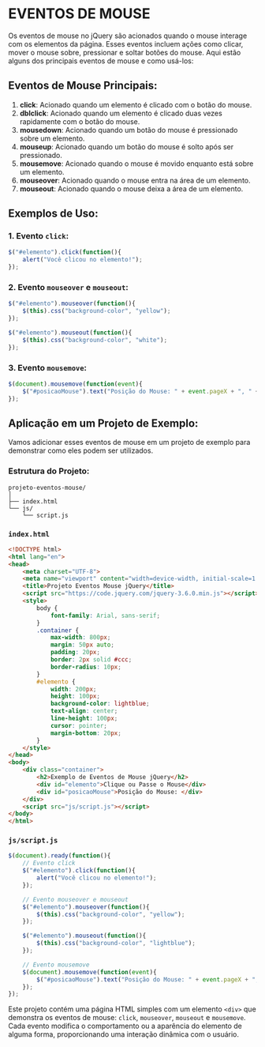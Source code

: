 # EVENTOS DE MOUSE
Os eventos de mouse no jQuery são acionados quando o mouse interage com os elementos da página. Esses eventos incluem ações como clicar, mover o mouse sobre, pressionar e soltar botões do mouse. Aqui estão alguns dos principais eventos de mouse e como usá-los:

## Eventos de Mouse Principais:
1. **click**: Acionado quando um elemento é clicado com o botão do mouse.
2. **dblclick**: Acionado quando um elemento é clicado duas vezes rapidamente com o botão do mouse.
3. **mousedown**: Acionado quando um botão do mouse é pressionado sobre um elemento.
4. **mouseup**: Acionado quando um botão do mouse é solto após ser pressionado.
5. **mousemove**: Acionado quando o mouse é movido enquanto está sobre um elemento.
6. **mouseover**: Acionado quando o mouse entra na área de um elemento.
7. **mouseout**: Acionado quando o mouse deixa a área de um elemento.

## Exemplos de Uso:
### 1. Evento `click`:
```javascript
$("#elemento").click(function(){
    alert("Você clicou no elemento!");
});
```

### 2. Evento `mouseover` e `mouseout`:
```javascript
$("#elemento").mouseover(function(){
    $(this).css("background-color", "yellow");
});

$("#elemento").mouseout(function(){
    $(this).css("background-color", "white");
});
```

### 3. Evento `mousemove`:
```javascript
$(document).mousemove(function(event){
    $("#posicaoMouse").text("Posição do Mouse: " + event.pageX + ", " + event.pageY);
});
```

## Aplicação em um Projeto de Exemplo:
Vamos adicionar esses eventos de mouse em um projeto de exemplo para demonstrar como eles podem ser utilizados.

### Estrutura do Projeto:
```
projeto-eventos-mouse/
│
├── index.html
└── js/
    └── script.js
```

### `index.html`
```html
<!DOCTYPE html>
<html lang="en">
<head>
    <meta charset="UTF-8">
    <meta name="viewport" content="width=device-width, initial-scale=1.0">
    <title>Projeto Eventos Mouse jQuery</title>
    <script src="https://code.jquery.com/jquery-3.6.0.min.js"></script>
    <style>
        body {
            font-family: Arial, sans-serif;
        }
        .container {
            max-width: 800px;
            margin: 50px auto;
            padding: 20px;
            border: 2px solid #ccc;
            border-radius: 10px;
        }
        #elemento {
            width: 200px;
            height: 100px;
            background-color: lightblue;
            text-align: center;
            line-height: 100px;
            cursor: pointer;
            margin-bottom: 20px;
        }
    </style>
</head>
<body>
    <div class="container">
        <h2>Exemplo de Eventos de Mouse jQuery</h2>
        <div id="elemento">Clique ou Passe o Mouse</div>
        <div id="posicaoMouse">Posição do Mouse: </div>
    </div>
    <script src="js/script.js"></script>
</body>
</html>
```

### `js/script.js`
```javascript
$(document).ready(function(){
    // Evento click
    $("#elemento").click(function(){
        alert("Você clicou no elemento!");
    });

    // Evento mouseover e mouseout
    $("#elemento").mouseover(function(){
        $(this).css("background-color", "yellow");
    });

    $("#elemento").mouseout(function(){
        $(this).css("background-color", "lightblue");
    });

    // Evento mousemove
    $(document).mousemove(function(event){
        $("#posicaoMouse").text("Posição do Mouse: " + event.pageX + ", " + event.pageY);
    });
});
```

Este projeto contém uma página HTML simples com um elemento `<div>` que demonstra os eventos de mouse: `click`, `mouseover`, `mouseout` e `mousemove`. Cada evento modifica o comportamento ou a aparência do elemento de alguma forma, proporcionando uma interação dinâmica com o usuário.